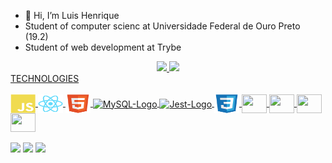 - 👋 Hi, I’m Luis Henrique
- Student of computer scienc at Universidade Federal de Ouro Preto (19.2)
- Student of web development at Trybe
<div align="center">
  <a href="https://github.com/luishnrqq">
  <img height="180em" src="https://github-readme-stats.vercel.app/api?username=luishnrqq&show_icons=true&theme=midnight-purple&include_all_commits=true&count_private=true"/>
  <img height="180em" src="https://github-readme-stats.vercel.app/api/top-langs/?username=luishnrqq&layout=compact&langs_count=7&theme=midnight-purple"/>
</div>
  TECHNOLOGIES
  <div style="display: inline_block"><br>
  <img align="center" alt="Luis-Js" height="30" width="40" src="https://raw.githubusercontent.com/devicons/devicon/master/icons/javascript/javascript-plain.svg">
  <img align="center" alt="Luis-React" height="30" width="40" src="https://raw.githubusercontent.com/devicons/devicon/master/icons/react/react-original.svg">
  <img align="center" alt="Luis-HTML" height="30" width="40" src="https://raw.githubusercontent.com/devicons/devicon/master/icons/html5/html5-original.svg">
    <img align="center" alt="MySQL-Logo" height="30" width="40" src="https://cdn.jsdelivr.net/gh/devicons/devicon/icons/mysql/mysql-original.svg" /><img/>
    <img align="center" alt="Jest-Logo" height="30" width="40" src="https://cdn.jsdelivr.net/gh/devicons/devicon/icons/jest/jest-plain.svg" />
  <img align="center" alt="Luis-CSS" height="30" width="40" src="https://raw.githubusercontent.com/devicons/devicon/master/icons/css3/css3-original.svg">
  <img align="center" alt"Luis-C" height="30" width="40" src="https://cdn.jsdelivr.net/gh/devicons/devicon/icons/c/c-original.svg" />
 <img align="center" alt"Luis-C" height="30" width="40" src="https://cdn.jsdelivr.net/gh/devicons/devicon/icons/redux/redux-original.svg" />
     <img align="center" alt"Luis-docker" height="30" width="40" src="https://cdn.jsdelivr.net/gh/devicons/devicon/icons/docker/docker-original.svg"/>
      <img align="center" alt"Luis-mongo" height="30" width="40" src="https://www.vectorlogo.zone/logos/mongodb/mongodb-ar21.svg"/>
</div>
  <br>
  <div> 
  <a href="https://instagram.com/luishnrqq" target="_blank"><img src="https://img.shields.io/badge/-Instagram-%23E4405F?style=for-the-badge&logo=instagram&logoColor=white" target="_blank"></a>
  <a href = "mailto:luisaraujodemelo@hotmail.com"><img src="https://img.shields.io/badge/Microsoft_Outlook-0078D4?style=for-the-badge&logo=microsoft-outlook&logoColor=white" target="_blank"></a>
  <a href="https://www.linkedin.com/in/luishnrqaraujo/" target="_blank"><img src="https://img.shields.io/badge/-LinkedIn-%230077B5?style=for-the-badge&logo=linkedin&logoColor=white" target="_blank"></a> 
 
</div>


<!---
luishnrqq/luishnrqq is a ✨ special ✨ repository because its `README.md` (this file) appears on your GitHub profile.
You can click the Preview link to take a look at your changes.
--->
